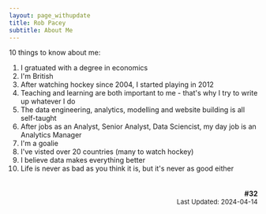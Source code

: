 ```yaml
---
layout: page_withupdate
title: Rob Pacey
subtitle: About Me
---
```


10 things to know about me:
1. I gratuated with a degree in economics
2. I'm British 
3. After watching hockey since 2004, I started playing in 2012
4. Teaching and learning are both important to me - that's why I try to write up whatever I do
5. The data engineering, analytics, modelling and website building is all self-taught
6. After jobs as an Analyst, Senior Analyst, Data Sciencist, my day job is an Analytics Manager
7. I'm a goalie
8. I've visted over 20 countries (many to watch hockey)
9. I believe data makes everything better
10. Life is never as bad as you think it is, but it's never as good either



<div style="text-align:right;">
  <h4 style="display:inline-block; margin-bottom: 0;">#32</h4><br>
  <span style="font-size: small;">Last Updated: 2024-04-14</span>
</div>